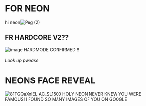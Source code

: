 # FOR NEON
hi neon![Png (2)](https://user-images.githubusercontent.com/116474888/207443983-57572c2c-2ac5-4c5d-bdad-01b0c2b715ae.png)
## FR HARDCORE V2??
![image](https://user-images.githubusercontent.com/116474888/207444305-9bfe4e21-72a6-49fe-baed-97b479baa752.png)
HARDMODE CONFIRMED !!
###### Look up pwease
# NEONS FACE REVEAL
![81TGQaXnlEL _AC_SL1500_](https://user-images.githubusercontent.com/116474888/207445370-b9ee67e8-7c50-487a-acba-e9c74f673430.jpg)
HOLY NEON NEVER KNEW YOU WERE FAMOUS! I FOUND SO MANY IMAGES OF YOU ON GOOGLE
